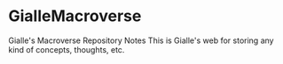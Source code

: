 # GialleMacroverse
Gialle's Macroverse Repository Notes
This is Gialle's web for storing any kind of concepts, thoughts, etc.
